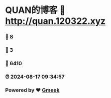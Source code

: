 # QUAN的博客 :link: http://quan.120322.xyz 
### :page_facing_up: [8](http://quan.120322.xyz/tag.html) 
### :speech_balloon: 3 
### :hibiscus: 6410 
### :alarm_clock: 2024-08-17 09:34:57 
### Powered by :heart: [Gmeek](https://github.com/Meekdai/Gmeek)
